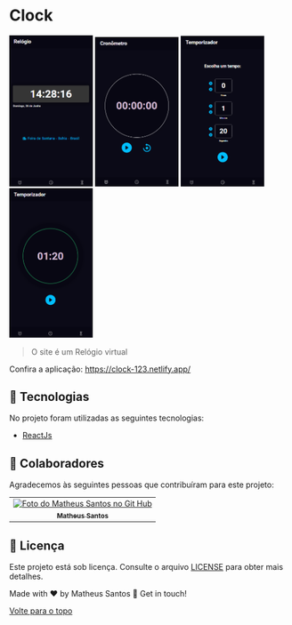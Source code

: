 # Clock


<img id="top" src="src/Assets/Screenshot_1.png" width="150px" alt="Foto apresentando o projeto">

<img id="top" src="src/Assets/Screenshot_2.png" width="150px" alt="Foto apresentando o projeto">

<img id="top" src="src/Assets/Screenshot_3.png" width="150px" alt="Foto apresentando o projeto">

<img id="top" src="src/Assets/Screenshot_4.png" width="150px" alt="Foto apresentando o projeto">

> O site é um Relógio virtual

Confira a aplicação: https://clock-123.netlify.app/

## :rocket: Tecnologias ##

No projeto foram utilizadas as seguintes tecnologias:

- [ReactJs](https://pt-br.reactjs.org/)



## 🤝 Colaboradores

Agradecemos às seguintes pessoas que contribuíram para este projeto:

<table>
  <tr>
    <td align="center">
      <a href="#">
        <img src="https://avatars.githubusercontent.com/u/90225074?s=400&u=3514f5f6eeb1c9f5c14ad9deb479ae8e8ec8bd6f&v=4" width="160px;" alt="Foto do Matheus Santos no Git Hub"/><br>
        <sub>
          <b>Matheus Santos</b>
        </sub>
      </a>
    </td>
  </tr>
</table>

## 📝 Licença

Este projeto está sob licença. Consulte o arquivo [LICENSE](LICENSE.md) para obter mais detalhes.

Made with ♥ by Matheus Santos 👋 Get in touch!

<a href="#top">Volte para o topo</a>
